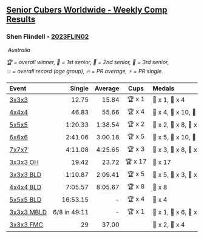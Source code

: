 <style>table {white-space: nowrap;}</style>
<link rel="stylesheet" type="text/css" href="/scw-comp/css/flags.css" />

## [Senior Cubers Worldwide - Weekly Comp Results](/scw-comp/results/)
### Shen Flindell - [2023FLIN02](https://www.worldcubeassociation.org/persons/2023FLIN02)

<i class="flag flag-AU" />&nbsp;Australia

<span style="white-space: nowrap;">🏆 = overall winner</span>, <span style="white-space: nowrap;">🥇 = 1st senior</span>, <span style="white-space: nowrap;">🥈 = 2nd senior</span>, <span style="white-space: nowrap;">🥉 = 3rd senior</span>, <span style="white-space: nowrap;">💥 = overall record (age group)</span>, <span style="white-space: nowrap;">🔥 = PR average</span>, <span style="white-space: nowrap;">⚡ = PR single</span>.

| Event | Single | Average | Cups | Medals | Achievements|
| :-- | --: | --: | :--: | :-- | :-- |
| [3x3x3](333.md) | 12.75 | 15.84 | 🏆 x 1 | 🥇 x 1, 🥉 x 4 | 🔥 x 5, ⚡ x 3 |
| [4x4x4](444.md) | 46.83 | 55.66 | 🏆 x 4 | 🥇 x 4, 🥈 x 10, 🥉 x 3 | 🔥 x 7, ⚡ x 4 |
| [5x5x5](555.md) | 1:20.33 | 1:38.54 | 🏆 x 2 | 🥇 x 2, 🥈 x 8, 🥉 x 6 | 💥 x 3, 🔥 x 3, ⚡ x 4 |
| [6x6x6](666.md) | 2:41.06 | 3:00.18 | 🏆 x 5 | 🥇 x 5, 🥈 x 10, 🥉 x 2 | 💥 x 2, 🔥 x 3, ⚡ x 3 |
| [7x7x7](777.md) | 4:11.08 | 4:25.65 | 🏆 x 3 | 🥇 x 3, 🥈 x 8, 🥉 x 5 | 💥 x 4, 🔥 x 4, ⚡ x 3 |
| [3x3x3 OH](333oh.md) | 19.42 | 23.72 | 🏆 x 17 | 🥇 x 17 | 💥 x 7, 🔥 x 5, ⚡ x 4 |
| [3x3x3 BLD](333bf.md) | 1:10.87 | 2:09.41 | 🏆 x 5 | 🥇 x 5, 🥈 x 3, 🥉 x 4 | 🔥 x 2, ⚡ x 5 |
| [4x4x4 BLD](444bf.md) | 7:05.57 | 8:05.67 | 🏆 x 8 | 🥇 x 8 | 💥 x 2, 🔥 x 2, ⚡ x 4 |
| [5x5x5 BLD](555bf.md) | 16:53.15 | - | 🏆 x 4 | 🥇 x 4 | ⚡ x 2 |
| [3x3x3 MBLD](333mbf.md) | 6/8 in 49:11 | - | 🏆 x 1 | 🥇 x 1, 🥈 x 6, 🥉 x 1 | ⚡ x 2 |
| [3x3x3 FMC](333fm.md) | 29 | 37.00 |  | 🥈 x 2, 🥉 x 4 | 🔥 x 3, ⚡ x 2 |

<!-- Global site tag (gtag.js) - Google Analytics -->
<script async src="https://www.googletagmanager.com/gtag/js?id=UA-86348435-3"></script>
<script>window.dataLayer = window.dataLayer || []; function gtag() {dataLayer.push(arguments);} gtag('js', new Date()); gtag('config', 'UA-86348435-3');</script>
